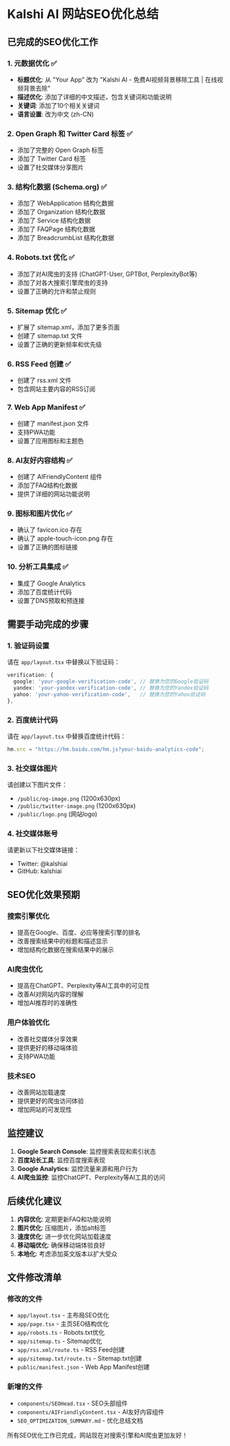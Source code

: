 # Kalshi AI 网站SEO优化总结

## 已完成的SEO优化工作

### 1. 元数据优化 ✅
- **标题优化**: 从 "Your App" 改为 "Kalshi AI - 免费AI视频背景移除工具 | 在线视频背景去除"
- **描述优化**: 添加了详细的中文描述，包含关键词和功能说明
- **关键词**: 添加了10个相关关键词
- **语言设置**: 改为中文 (zh-CN)

### 2. Open Graph 和 Twitter Card 标签 ✅
- 添加了完整的 Open Graph 标签
- 添加了 Twitter Card 标签
- 设置了社交媒体分享图片

### 3. 结构化数据 (Schema.org) ✅
- 添加了 WebApplication 结构化数据
- 添加了 Organization 结构化数据
- 添加了 Service 结构化数据
- 添加了 FAQPage 结构化数据
- 添加了 BreadcrumbList 结构化数据

### 4. Robots.txt 优化 ✅
- 添加了对AI爬虫的支持 (ChatGPT-User, GPTBot, PerplexityBot等)
- 添加了对各大搜索引擎爬虫的支持
- 设置了正确的允许和禁止规则

### 5. Sitemap 优化 ✅
- 扩展了 sitemap.xml，添加了更多页面
- 创建了 sitemap.txt 文件
- 设置了正确的更新频率和优先级

### 6. RSS Feed 创建 ✅
- 创建了 rss.xml 文件
- 包含网站主要内容的RSS订阅

### 7. Web App Manifest ✅
- 创建了 manifest.json 文件
- 支持PWA功能
- 设置了应用图标和主题色

### 8. AI友好内容结构 ✅
- 创建了 AIFriendlyContent 组件
- 添加了FAQ结构化数据
- 提供了详细的网站功能说明

### 9. 图标和图片优化 ✅
- 确认了 favicon.ico 存在
- 确认了 apple-touch-icon.png 存在
- 设置了正确的图标链接

### 10. 分析工具集成 ✅
- 集成了 Google Analytics
- 添加了百度统计代码
- 设置了DNS预取和预连接

## 需要手动完成的步骤

### 1. 验证码设置
请在 `app/layout.tsx` 中替换以下验证码：
```typescript
verification: {
  google: 'your-google-verification-code', // 替换为您的Google验证码
  yandex: 'your-yandex-verification-code', // 替换为您的Yandex验证码
  yahoo: 'your-yahoo-verification-code',   // 替换为您的Yahoo验证码
},
```

### 2. 百度统计代码
请在 `app/layout.tsx` 中替换百度统计代码：
```typescript
hm.src = "https://hm.baidu.com/hm.js?your-baidu-analytics-code";
```

### 3. 社交媒体图片
请创建以下图片文件：
- `/public/og-image.png` (1200x630px)
- `/public/twitter-image.png` (1200x630px)
- `/public/logo.png` (网站logo)

### 4. 社交媒体账号
请更新以下社交媒体链接：
- Twitter: @kalshiai
- GitHub: kalshiai

## SEO优化效果预期

### 搜索引擎优化
- 提高在Google、百度、必应等搜索引擎的排名
- 改善搜索结果中的标题和描述显示
- 增加结构化数据在搜索结果中的展示

### AI爬虫优化
- 提高在ChatGPT、Perplexity等AI工具中的可见性
- 改善AI对网站内容的理解
- 增加AI推荐时的准确性

### 用户体验优化
- 改善社交媒体分享效果
- 提供更好的移动端体验
- 支持PWA功能

### 技术SEO
- 改善网站加载速度
- 提供更好的爬虫访问体验
- 增加网站的可发现性

## 监控建议

1. **Google Search Console**: 监控搜索表现和索引状态
2. **百度站长工具**: 监控百度搜索表现
3. **Google Analytics**: 监控流量来源和用户行为
4. **AI爬虫监控**: 监控ChatGPT、Perplexity等AI工具的访问

## 后续优化建议

1. **内容优化**: 定期更新FAQ和功能说明
2. **图片优化**: 压缩图片，添加alt标签
3. **速度优化**: 进一步优化网站加载速度
4. **移动端优化**: 确保移动端体验良好
5. **本地化**: 考虑添加英文版本以扩大受众

## 文件修改清单

### 修改的文件
- `app/layout.tsx` - 主布局SEO优化
- `app/page.tsx` - 主页SEO结构优化
- `app/robots.ts` - Robots.txt优化
- `app/sitemap.ts` - Sitemap优化
- `app/rss.xml/route.ts` - RSS Feed创建
- `app/sitemap.txt/route.ts` - Sitemap.txt创建
- `public/manifest.json` - Web App Manifest创建

### 新增的文件
- `components/SEOHead.tsx` - SEO头部组件
- `components/AIFriendlyContent.tsx` - AI友好内容组件
- `SEO_OPTIMIZATION_SUMMARY.md` - 优化总结文档

所有SEO优化工作已完成，网站现在对搜索引擎和AI爬虫更加友好！

